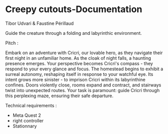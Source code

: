 # Creepy cutouts-Documentation

Tibor Udvari & Faustine Périllaud

Guide the creature through a folding  and labyrinthic environment.

 Pitch : 
 
 Embark on an adventure with Cricri, our lovable hero, as they navigate their first night in an unfamiliar home. As the cloak of night falls, a haunting presence emerges. Your perspective becomes Cricri's compass - they respond to your every glance and focus. The homestead begins to exhibit a surreal autonomy, reshaping itself in response to your watchful eye. Its intent grows more sinister - to imprison Cricri within its labyrinthine confines. Doors violently close, rooms expand and contract, and stairways twist into unexpected routes. Your task is paramount: guide Cricri through this perplexing maze, ensuring their safe departure.

Technical requirements : 
 - Meta Quest 2
 - right controller
 - Stationnary 

